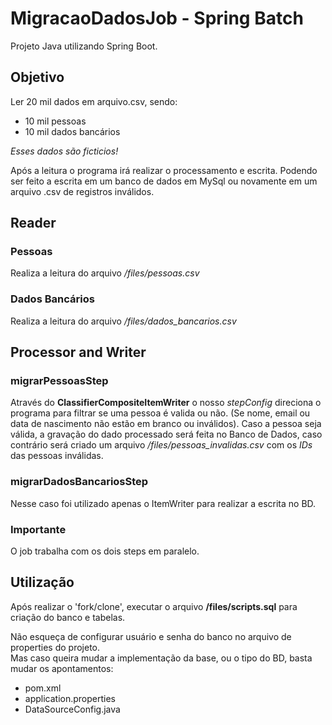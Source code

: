 # MigracaoDadosJob - Spring Batch
Projeto Java utilizando Spring Boot.

## Objetivo 
Ler 20 mil dados em arquivo.csv, sendo:
- 10 mil pessoas
- 10 mil dados bancários

*Esses dados são ficticios!*

Após a leitura o programa irá realizar o processamento e escrita. Podendo ser feito a escrita em um banco de dados em MySql ou novamente em um arquivo .csv de registros inválidos.

## Reader
### Pessoas
Realiza a leitura do arquivo */files/pessoas.csv*

### Dados Bancários
Realiza a leitura do arquivo */files/dados_bancarios.csv*

## Processor and Writer
### migrarPessoasStep
Através do __ClassifierCompositeItemWriter__ o nosso *stepConfig* direciona o programa para filtrar se uma pessoa é valida ou não. (Se nome, email ou data de nascimento não estão em branco ou inválidos).
Caso a pessoa seja válida, a gravação do dado processado será feita no Banco de Dados, caso contrário será criado um arquivo */files/pessoas_invalidas.csv* com os *IDs* das pessoas inválidas.

### migrarDadosBancariosStep
Nesse caso foi utilizado apenas o ItemWriter para realizar a escrita no BD.

### Importante
O job trabalha com os dois steps em paralelo.

## Utilização
Após realizar o 'fork/clone', executar o arquivo __/files/scripts.sql__ para criação do banco e tabelas.

Não esqueça de configurar usuário e senha do banco no arquivo de properties do projeto. <br />
Mas caso queira mudar a implementação da base, ou o tipo do BD, basta mudar os apontamentos:

- pom.xml
- application.properties
- DataSourceConfig.java
